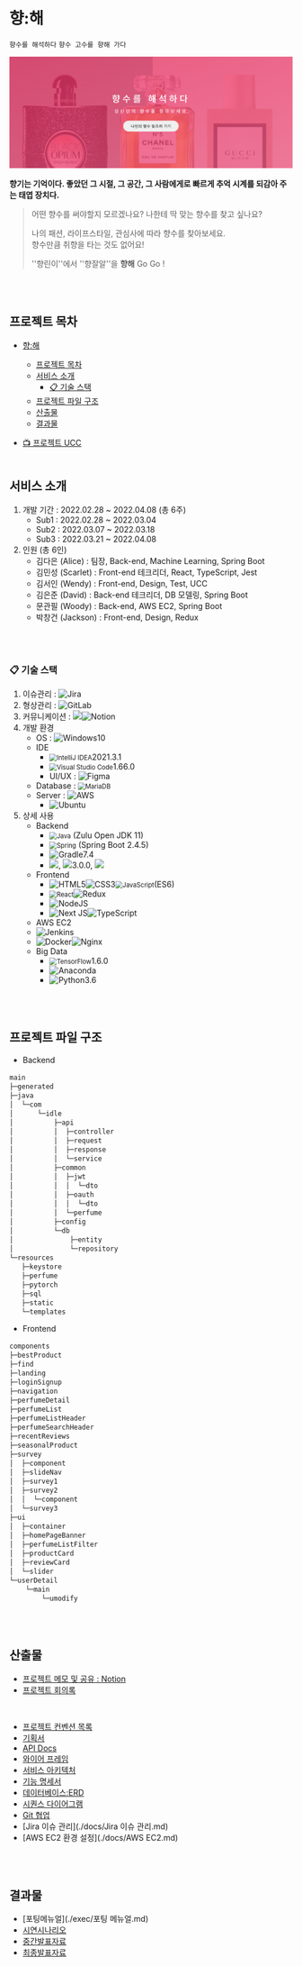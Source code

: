 # 향:해

`향수를 해석하다`  `향수 고수를 향해 가다`

![image-20220407220905087](./docs/images/image-20220407220905087.png)

**향기는 기억이다. 좋았던 그 시절, 그 공간, 그 사람에게로 빠르게 추억 시계를 되감아 주는 태엽 장치다.**

> 어떤 향수를 써야할지 모르겠나요? 나한테 딱 맞는 향수를 찾고 싶나요?<br>
>
> 나의 패션, 라이프스타일, 관심사에 따라 향수를 찾아보세요.<br>
> 향수만큼 취향을 타는 것도 없어요!
>
> ''향린이''에서 ''향잘알''을 **향해** Go Go ! 

<br><br>

## 프로젝트 목차
- [향:해](#향해)
  - [프로젝트 목차](#프로젝트-목차)
  - [서비스 소개](#서비스-소개)
    - [📋 기술 스택](#-기술-스택)
  - [프로젝트 파일 구조](#프로젝트-파일-구조)
  - [산출물](#산출물)
  - [결과물](#결과물)

- [📺 프로젝트 UCC](https://drive.google.com/drive/folders/19nDtGa64AudWwS5Fxjrk2entle-rCwhH)
  <br><br>

## 서비스 소개

1. 개발 기간 : 2022.02.28 ~ 2022.04.08 (총 6주)
   - Sub1 : 2022.02.28 ~ 2022.03.04
   - Sub2 : 2022.03.07 ~ 2022.03.18
   - Sub3 : 2022.03.21 ~ 2022.04.08
2. 인원 (총 6인)
	 - 김다은 (Alice) : 팀장, Back-end, Machine Learning, Spring Boot
	 - 김민성 (Scarlet) : Front-end 테크리더, React, TypeScript, Jest
	 - 김서인 (Wendy) : Front-end, Design, Test, UCC
	 - 김은준 (David) : Back-end 테크리더, DB 모델링, Spring Boot
	 - 문관필 (Woody) : Back-end, AWS EC2, Spring Boot
	 - 박창건 (Jackson) : Front-end, Design, Redux

<br><br>

### 📋 기술 스택

1. 이슈관리 : ![Jira](https://img.shields.io/badge/jira-%230A0FFF.svg?style=for-the-badge&logo=jira&logoColor=white)
2. 형상관리 : ![GitLab](https://img.shields.io/badge/gitlab-%23181717.svg?style=for-the-badge&logo=gitlab&logoColor=white)
3. 커뮤니케이션 : <img src ="https://img.shields.io/badge/Mattermost-blue">![Notion](https://img.shields.io/badge/Notion-%23000000.svg?style=for-the-badge&logo=notion&logoColor=white)
4. 개발 환경
	- OS : ![Windows](https://img.shields.io/badge/Windows-0078D6?style=for-the-badge&logo=windows&logoColor=white)10
	- IDE
	  -  <img src="https://img.shields.io/badge/IntelliJIDEA-000000.svg?style=for-the-badge&logo=intellij-idea&logoColor=white" alt="IntelliJ IDEA" style="zoom:80%;" />2021.3.1
	  -  <img src="https://img.shields.io/badge/Visual%20Studio%20Code-0078d7.svg?style=for-the-badge&logo=visual-studio-code&logoColor=white" alt="Visual Studio Code" style="zoom:80%;" />1.66.0
	  - UI/UX : ![Figma](https://img.shields.io/badge/figma-%23F24E1E.svg?style=for-the-badge&logo=figma&logoColor=white)
	- Database : <img src="https://img.shields.io/badge/MariaDB-003545?style=for-the-badge&logo=mariadb&logoColor=white" alt="MariaDB" style="zoom:80%;" />
	- Server : ![AWS](https://img.shields.io/badge/AWS-%23FF9900.svg?style=for-the-badge&logo=amazon-aws&logoColor=white)
		-  ![Ubuntu](https://img.shields.io/badge/Ubuntu-E95420?style=for-the-badge&logo=ubuntu&logoColor=white) 
5. 상세 사용
	- Backend
		-  <img src="https://img.shields.io/badge/java-%23ED8B00.svg?style=for-the-badge&logo=java&logoColor=white" alt="Java" style="zoom:80%;" /> (Zulu Open JDK 11)
		-  <img src="https://img.shields.io/badge/spring-%236DB33F.svg?style=for-the-badge&logo=spring&logoColor=white" alt="Spring" style="zoom: 80%;" /> (Spring Boot 2.4.5)
		-  ![Gradle](https://img.shields.io/badge/Gradle-02303A.svg?style=for-the-badge&logo=Gradle&logoColor=white)7.4
		-  <img src ="https://img.shields.io/badge/Lombok-pink"></img>, <img src ="https://img.shields.io/badge/Swagger-green"></img>3.0.0, <img src ="https://img.shields.io/badge/Querydsl-JPA-pink"></img>
	- Frontend
		-   ![HTML5](https://img.shields.io/badge/html5-%23E34F26.svg?style=for-the-badge&logo=html5&logoColor=white)![CSS3](https://img.shields.io/badge/css3-%231572B6.svg?style=for-the-badge&logo=css3&logoColor=white)<img src="https://img.shields.io/badge/javascript-%23323330.svg?style=for-the-badge&logo=javascript&logoColor=%23F7DF1E" alt="JavaScript" style="zoom:80%;" />(ES6)
		-   <img src="https://img.shields.io/badge/react-%2320232a.svg?style=for-the-badge&logo=react&logoColor=%2361DAFB" alt="React" style="zoom:80%;" />![Redux](https://img.shields.io/badge/redux-%23593d88.svg?style=for-the-badge&logo=redux&logoColor=white)
		-   ![NodeJS](https://img.shields.io/badge/node.js-6DA55F?style=for-the-badge&logo=node.js&logoColor=white)
		-   ![Next JS](https://img.shields.io/badge/Next-black?style=for-the-badge&logo=next.js&logoColor=white)![TypeScript](https://img.shields.io/badge/typescript-%23007ACC.svg?style=for-the-badge&logo=typescript&logoColor=white)
	-  AWS EC2
	  -   ![Jenkins](https://img.shields.io/badge/jenkins-%232C5263.svg?style=for-the-badge&logo=jenkins&logoColor=white)
	  -   ![Docker](https://img.shields.io/badge/docker-%230db7ed.svg?style=for-the-badge&logo=docker&logoColor=white)![Nginx](https://img.shields.io/badge/nginx-%23009639.svg?style=for-the-badge&logo=nginx&logoColor=white)
	- Big Data
	  -   <img src="https://img.shields.io/badge/TensorFlow-%23FF6F00.svg?style=for-the-badge&logo=TensorFlow&logoColor=white" alt="TensorFlow" style="zoom:80%;" />1.6.0
	  -   ![Anaconda](https://img.shields.io/badge/Anaconda-%2344A833.svg?style=for-the-badge&logo=anaconda&logoColor=white)
	  -   ![Python](https://img.shields.io/badge/python-3670A0?style=for-the-badge&logo=python&logoColor=ffdd54)3.6

<br><br>

## 프로젝트 파일 구조

- Backend

```
main
├─generated
├─java
│  └─com
│      └─idle
│          ├─api
│          │  ├─controller
│          │  ├─request
│          │  ├─response
│          │  └─service
│          ├─common
│          │  ├─jwt
│          │  │  └─dto
│          │  ├─oauth
│          │  │  └─dto
│          │  └─perfume
│          ├─config
│          └─db
│              ├─entity
│              └─repository
└─resources
   ├─keystore
   ├─perfume
   ├─pytorch
   ├─sql
   ├─static
   └─templates
```

- Frontend

```
components
├─bestProduct
├─find
├─landing
├─loginSignup
├─navigation
├─perfumeDetail
├─perfumeList
├─perfumeListHeader
├─perfumeSearchHeader
├─recentReviews
├─seasonalProduct
├─survey
│  ├─component
│  ├─slideNav
│  ├─survey1
│  ├─survey2
│  │  └─component
│  └─survey3
├─ui
│  ├─container
│  ├─homePageBanner
│  ├─perfumeListFilter
│  ├─productCard
│  ├─reviewCard
│  └─slider
└─userDetail
    └─main
        └─umodify
```

<br><br>

## 산출물
- [프로젝트 메모 및 공유 : Notion](https://www.notion.so/19a527a3f924466f9d3154969c78695c)
- [프로젝트 회의록](https://www.notion.so/f4eae148d8054706806e4ef2961e853d?v=3ab42d956592499eac3af07526819c7a)

<br>

- [프로젝트 컨벤션 목록](./docs/컨벤션목록.md)
- [기획서](./docs/기획서.md)
- [API Docs](https://www.notion.so/API-728975bfa8f44525ba1f2e844a89dd9f)
- [와이어 프레임](./docs/와이어프레임.md)
- [서비스 아키텍처](./docs/아키텍처.md)
- [기능 명세서](https://docs.google.com/spreadsheets/d/1lWWXGaQs7ZBLh66agpLzvLOfw_XZBKUen1zjCfxpx40/edit?usp=sharing)
- [데이터베이스:ERD](./docs/ERD.md)
- [시퀀스 다이어그램](./docs/시퀀스다이어그램.md)
- [Git 협업](./docs/Git-관리.md)
- [Jira 이슈 관리](./docs/Jira 이슈 관리.md)
- [AWS EC2 환경 설정](./docs/AWS EC2.md)

<br><br>

## 결과물
- [포팅메뉴얼](./exec/포팅 메뉴얼.md)
- [시연시나리오](./exec/시연시나리오.md)
- [중간발표자료](./pt/[중간발표]특화_PJT_구미1반_D104.pdf)
- [최종발표자료](./pt/[최종발표]특화_PJT_구미1반_D104.pdf)
